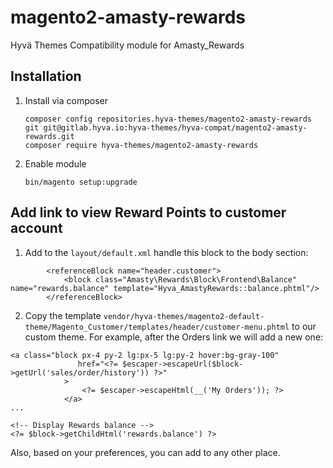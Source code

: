 
# magento2-amasty-rewards
Hyvä Themes Compatibility module for Amasty_Rewards
 
## Installation
  
1. Install via composer
    ```
    composer config repositories.hyva-themes/magento2-amasty-rewards git git@gitlab.hyva.io:hyva-themes/hyva-compat/magento2-amasty-rewards.git
    composer require hyva-themes/magento2-amasty-rewards
    ```
2. Enable module
    ```
    bin/magento setup:upgrade
    ```

## Add link to view Reward Points to customer account

1. Add to the `layout/default.xml` handle this block to the body section:

```
        <referenceBlock name="header.customer">
            <block class="Amasty\Rewards\Block\Frontend\Balance" name="rewards.balance" template="Hyva_AmastyRewards::balance.phtml"/>
        </referenceBlock>
```


2. Copy the template `vendor/hyva-themes/magento2-default-theme/Magento_Customer/templates/header/customer-menu.phtml` to our custom theme. For example, after the Orders link we will add a new one:

```
<a class="block px-4 py-2 lg:px-5 lg:py-2 hover:bg-gray-100"
               href="<?= $escaper->escapeUrl($block->getUrl('sales/order/history')) ?>"
            >
                <?= $escaper->escapeHtml(__('My Orders')); ?>
            </a>
...

<!-- Display Rewards balance -->
<?= $block->getChildHtml('rewards.balance') ?>

```

Also, based on your preferences, you can add to any other place.

